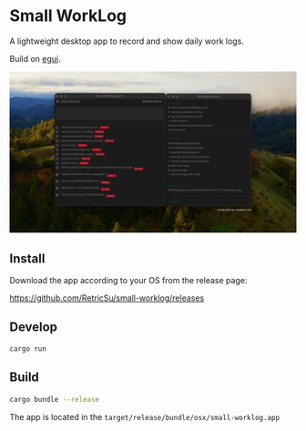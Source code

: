 # Small WorkLog

A lightweight desktop app to record and show daily work logs.

Build on [egui](https://www.egui.rs/).

![product-screen-shot](/assets/product-3.png)

## Install

Download the app according to your OS from the release page:

https://github.com/RetricSu/small-worklog/releases

## Develop

```sh
cargo run
```

## Build

```sh
cargo bundle --release
```

The app is located in the `target/release/bundle/osx/small-worklog.app`
